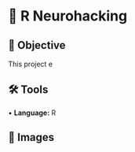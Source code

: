 # 🧠 R Neurohacking
## 🎯 Objective <br>
This project e <p>
## 🛠️ Tools <br>
• <b>Language:</b> R <p>
## 🩻 Images <br>
